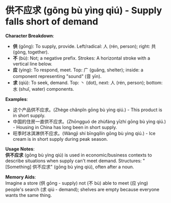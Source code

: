 # **供不应求 (gōng bù yìng qiú) - Supply falls short of demand**

**Character Breakdown**:  
- **供** (gōng): To supply, provide. Left/radical: 人 (rén, person); right: 共 (gòng, together).  
- **不** (bù): Not; a negative prefix. Strokes: A horizontal stroke with a vertical line below.  
- **应** (yìng): To respond, meet. Top: 广 (guǎng, shelter); inside: a component representing "sound" (音 yīn).  
- **求** (qiú): To seek, demand. Top: 丶 (dot), next: 人 (rén, person); bottom: 水 (shuǐ, water) components.

**Examples**:  
- 这个产品供不应求。(Zhège chǎnpǐn gōng bù yìng qiú.) - This product is in short supply.  
- 中国的住房一直供不应求。(Zhōngguó de zhùfáng yīzhí gōng bù yìng qiú.) - Housing in China has long been in short supply.  
- 旺季时冰淇淋供不应求。(Wàngjì shí bīngqílín gōng bù yìng qiú.) - Ice cream is in short supply during peak season.

**Usage Notes**:  
**供不应求** (gōng bù yìng qiú) is used in economic/business contexts to describe situations when supply can't meet demand. Structures: "[Something] 供不应求" (gōng bù yìng qiú), often after a noun.

**Memory Aids**:  
Imagine a store (供 gōng - supply) not (不 bù) able to meet (应 yìng) people's search (求 qiú - demand); shelves are empty because everyone wants the same thing.
